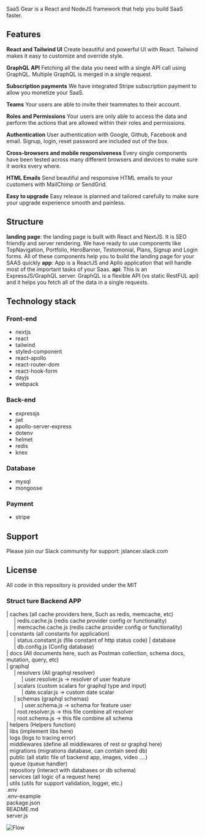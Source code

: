 
SaaS Gear is a React and NodeJS framework that help you build SaaS faster.

## Features
**React and Tailwind UI**
Create beautiful and powerful UI with React. Tailwind makes it easy to customize and override style.

**GraphQL API**
Fetching all the data you need with a single API call using GraphQL. Multiple GraphQL is merged in a single request.

**Subscription payments**
We have integrated Stripe subscription payment to allow you monetize your SaaS.

**Teams**
Your users are able to invite their teammates to their account.

**Roles and Permissions**
Your users are only able to access the data and perform the actions that are allowed within their roles and permissions.

**Authentication**
User authentication with Google, Github, Facebook and email. Signup, login, reset password are included out of the box.

**Cross-browsers and mobile responsiveness**
Every single components have been tested across many different browsers and devices to make sure it works every where.

**HTML Emails**
Send beautiful and responsive HTML emails to your customers with MailChimp or SendGrid.

**Easy to upgrade**
Easy release is planned and tailored carefully to make sure your upgrade experience smooth and painless.

## Structure
**landing page**: the landing page is built with React and NextJS. It is SEO friendly and server rendering. We have ready to use components like TopNavigation, Portfolio, HeroBanner, Testomonial, Plans, Signup and Login forms. All of these components help you to build the landing page for your SAAS quickly
**app**: App is a ReactJS and Apllo application that will handle most of the important tasks of your Saas.
**api**: This is an ExpressJS/GraphQL server. GraphQL is a flexible API (vs static RestFUL api) and it helps you fetch all of the data in a single requests.

## Technology stack

### Front-end
- nextjs
- react
- tailwind
- styled-component
- react-apollo
- react-router-dom
- react-hook-form
- dayjs
- webpack

### Back-end
- expressjs
- jwt
- apollo-server-express
- dotenv
- helmet
- redis
- knex

### Database
- mysql
- mongoose

### Payment
- stripe

## Support
Please join our Slack community for support: jslancer.slack.com

## License
All code in this repository is provided under the MIT
  
  
  
  
### Struct ture Backend APP
| caches (all cache providers here, Such as redis, memcache, etc)  
   &nbsp;&nbsp;&nbsp;&nbsp;&nbsp;| redis.cache.js (redis cache provider config or functionality)  
   &nbsp;&nbsp;&nbsp;&nbsp;&nbsp;| memcache.cache.js (redis cache provider config or functionality)  
| constants (all constants for application)  
    &nbsp;&nbsp;&nbsp;&nbsp;&nbsp;|  status.constant.js (file constant of http status code) 
| database  
    &nbsp;&nbsp;&nbsp;&nbsp;&nbsp;| db.config.js (Config database)  
| docs (All documents here, such as Postman collection, schema docs, mutation, query, etc)  
| graphql  
    &nbsp;&nbsp;&nbsp;&nbsp;&nbsp;| resolvers (All graphql resolver)    
        &nbsp;&nbsp;&nbsp;&nbsp;&nbsp;&nbsp;&nbsp;&nbsp;&nbsp;&nbsp;| user.resolver.js -> resolver of user feature  
    &nbsp;&nbsp;&nbsp;&nbsp;&nbsp;| scalars (custom scalars for graphql type and input)  
        &nbsp;&nbsp;&nbsp;&nbsp;&nbsp;&nbsp;&nbsp;&nbsp;&nbsp;&nbsp;| date.scalar.js -> custom date scalar  
    &nbsp;&nbsp;&nbsp;&nbsp;&nbsp;| schemas (graphql schemas)  
        &nbsp;&nbsp;&nbsp;&nbsp;&nbsp;&nbsp;&nbsp;&nbsp;&nbsp;&nbsp;| user.schema.js -> schema for feature user  
    &nbsp;&nbsp;&nbsp;&nbsp;&nbsp;| root.resolver.js -> this file combine all resolver  
    &nbsp;&nbsp;&nbsp;&nbsp;&nbsp;| root.schema.js -> this file combine all schema   
| helpers (Helpers function)  
| libs (implement libs here)  
| logs (logs to tracing error)  
| middlewares (define all middlewares of rest or graphql here)    
| migrations (migrations database, can contain seed db)  
| public (all static file of backend app, images, video ....)  
| queue (queue handler)  
| repository (interact with databases or db schema)  
| services (all logic of a request here)  
| utils (utils for support validation, logger, etc.)  
.env  
.env-example  
package.json  
README.md  
server.js  


![Flow](https://res.cloudinary.com/tuananh-asia/image/upload/v1604460716/ggg_yl8vbk.png)

